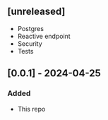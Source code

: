 ## [unreleased]

- Postgres
- Reactive endpoint
- Security
- Tests

## [0.0.1] - 2024-04-25

### Added
- This repo
